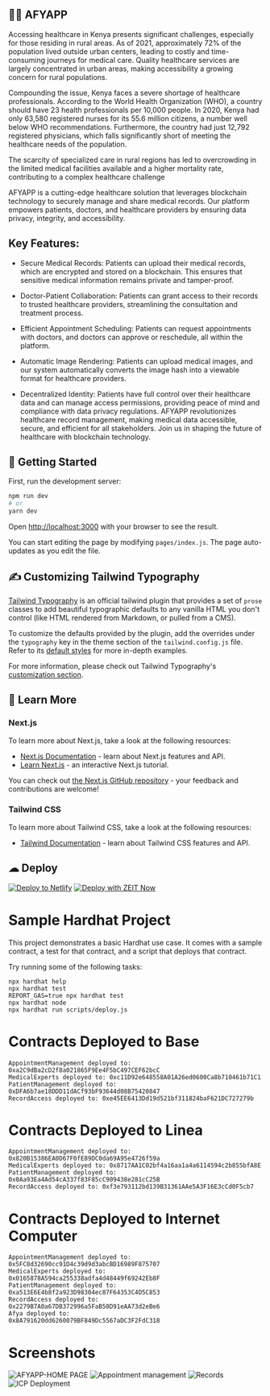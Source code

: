 

## 🧑‍⚕️ AFYAPP
Accessing healthcare in Kenya presents significant challenges, especially for those residing in rural areas. As of 2021, approximately 72% of the population lived outside urban centers, leading to costly and time-consuming journeys for medical care. Quality healthcare services are largely concentrated in urban areas, making accessibility a growing concern for rural populations.

Compounding the issue, Kenya faces a severe shortage of healthcare professionals. According to the World Health Organization (WHO), a country should have 23 health professionals per 10,000 people. In 2020, Kenya had only 63,580 registered nurses for its 55.6 million citizens, a number well below WHO recommendations. Furthermore, the country had just 12,792 registered physicians, which falls significantly short of meeting the healthcare needs of the population.

The scarcity of specialized care in rural regions has led to overcrowding in the limited medical facilities available and a higher mortality rate, contributing to a complex healthcare challenge

AFYAPP is a cutting-edge healthcare solution that leverages blockchain technology to securely manage and share medical records. Our platform empowers patients, doctors, and healthcare providers by ensuring data privacy, integrity, and accessibility.

## Key Features:

- Secure Medical Records: Patients can upload their medical records, which are encrypted and stored on a blockchain. This ensures that sensitive medical information remains private and tamper-proof.

- Doctor-Patient Collaboration: Patients can grant access to their records to trusted healthcare providers, streamlining the consultation and treatment process.

- Efficient Appointment Scheduling: Patients can request appointments with doctors, and doctors can approve or reschedule, all within the platform.

- Automatic Image Rendering: Patients can upload medical images, and our system automatically converts the image hash into a viewable format for healthcare providers.

- Decentralized Identity: Patients have full control over their healthcare data and can manage access permissions, providing peace of mind and compliance with data privacy regulations. AFYAPP revolutionizes healthcare record management, making medical data accessible, secure, and efficient for all stakeholders. Join us in shaping the future of healthcare with blockchain technology.

## 🚀 Getting Started

First, run the development server:

```bash
npm run dev
# or
yarn dev
```

Open [http://localhost:3000](http://localhost:3000) with your browser to see the result.

You can start editing the page by modifying `pages/index.js`. The page auto-updates as you edit the file.

## ✍ Customizing Tailwind Typography

[Tailwind Typography](https://github.com/tailwindlabs/tailwindcss-typography) is an official tailwind plugin that provides a set of `prose` classes to add beautiful typographic defaults to any vanilla HTML you don't control (like HTML rendered from Markdown, or pulled from a CMS).

To customize the defaults provided by the plugin, add the overrides under the `typography` key in the theme section of the `tailwind.config.js` file. Refer to its [default styles](https://github.com/tailwindlabs/tailwindcss-typography/blob/master/src/styles.js) for more in-depth examples.

For more information, please check out Tailwind Typography's [customization section](https://github.com/tailwindlabs/tailwindcss-typography#customization).

## 📖 Learn More

### Next.js

To learn more about Next.js, take a look at the following resources:

- [Next.js Documentation](https://nextjs.org/docs) - learn about Next.js features and API.
- [Learn Next.js](https://nextjs.org/learn) - an interactive Next.js tutorial.

You can check out [the Next.js GitHub repository](https://github.com/vercel/next.js) - your feedback and contributions are welcome!

### Tailwind CSS

To learn more about Tailwind CSS, take a look at the following resources:

- [Tailwind Documentation](https://tailwindcss.com/) - learn about Tailwind CSS features and API.


## ☁ Deploy

[![Deploy to Netlify](https://www.netlify.com/img/deploy/button.svg)](https://app.netlify.com/start/deploy?repository=https://github.com/kumard3/dev-ui-templates/tree/main/template-9)  [![Deploy with ZEIT Now](https://zeit.co/button)](https://zeit.co/import/project?template=https://github.com/kumard3/dev-ui-templates/tree/main/template-9)


# Sample Hardhat Project

This project demonstrates a basic Hardhat use case. It comes with a sample contract, a test for that contract, and a script that deploys that contract.

Try running some of the following tasks:

```shell
npx hardhat help
npx hardhat test
REPORT_GAS=true npx hardhat test
npx hardhat node
npx hardhat run scripts/deploy.js
```
# Contracts Deployed to Base 
```shell
AppointmentManagement deployed to: 0xa2C9dBa2cD2f8a021865F9Ee4F5bC497CEF62bcC
MedicalExperts deployed to: 0xc11D92e648558A01A26ed0600Ca8b710461b71C1
PatientManagement deployed to: 0xDFA6b7ae18DDD11dACf93bF93644d08B75420847
RecordAccess deployed to: 0xe45EE6413Dd19d521bf311824baF621DC727279b
```
# Contracts Deployed to Linea
```shell
AppointmentManagement deployed to: 0x820B15386EA0D67F0fE89DC0da69A95e4726f59a
MedicalExperts deployed to: 0x8717AA1C02bf4a16aa1a4a6114594c2b855bfA8E
PatientManagement deployed to: 0x0Aa93Ea4Ad54cA337f83F85cC909438e281cC25B
RecordAccess deployed to: 0xf3e793112bd139B31361AAe5A3F16E3cCd0F5cb7
```
# Contracts Deployed to Internet Computer
```shell
AppointmentManagement deployed to: 
0x5FC8d32690cc91D4c39d9d3abcBD16989F875707
MedicalExperts deployed to:
0x0165878A594ca255338adfa4d48449f69242Eb8F
PatientManagement deployed to:
0xa513E6E4b8f2a923D98304ec87F64353C4D5C853
RecordAccess deployed to:
0x2279B7A0a67DB372996a5FaB50D91eAA73d2eBe6
Afya deployed to:
0x8A791620dd6260079BF849Dc5567aDC3F2FdC318
```

# Screenshots

![AFYAPP-HOME PAGE](https://github.com/NAKITARE00/ETHSAFARIDAOMEDYAPP/assets/86532040/1b9c6789-1659-46fd-9ad3-fd517ca94210)
![Appointment management](https://github.com/NAKITARE00/ETHSAFARIDAOMEDYAPP/assets/86532040/651a2eec-b921-4064-b756-d249b52f1f30)
![Records](https://github.com/NAKITARE00/ETHSAFARIDAOMEDYAPP/assets/86532040/bb80aaa7-7654-4477-9319-a4665e9b9928)
![ICP Deployment](https://github.com/NAKITARE00/ETHSAFARIDAOMEDYAPP/assets/86532040/07497d26-2642-46d6-8d0e-d48d267e07dc)

